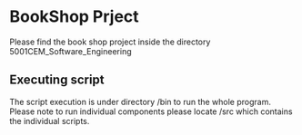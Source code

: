 # BookShop Prject

Please find the book shop project inside the directory 5001CEM_Software_Engineering

## Executing script

The script execution is under directory /bin to run the whole program. Please note to run individual components please locate /src which contains the individual scripts.
